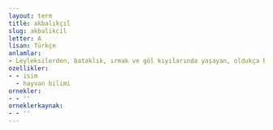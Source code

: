 ```yaml
---
layout: term
title: akbalıkçıl
slug: akbalikcil
letter: A
lisan: Türkçe
anlamlar:
- Leyleksilerden, bataklık, ırmak ve göl kıyılarında yaşayan, oldukça büyük, ak renkli bir tür kuş (Egretta alba)
ozellikler:
- - isim
  - hayvan bilimi
ornekler:
- - ''
orneklerkaynak:
- - ''
---
```

